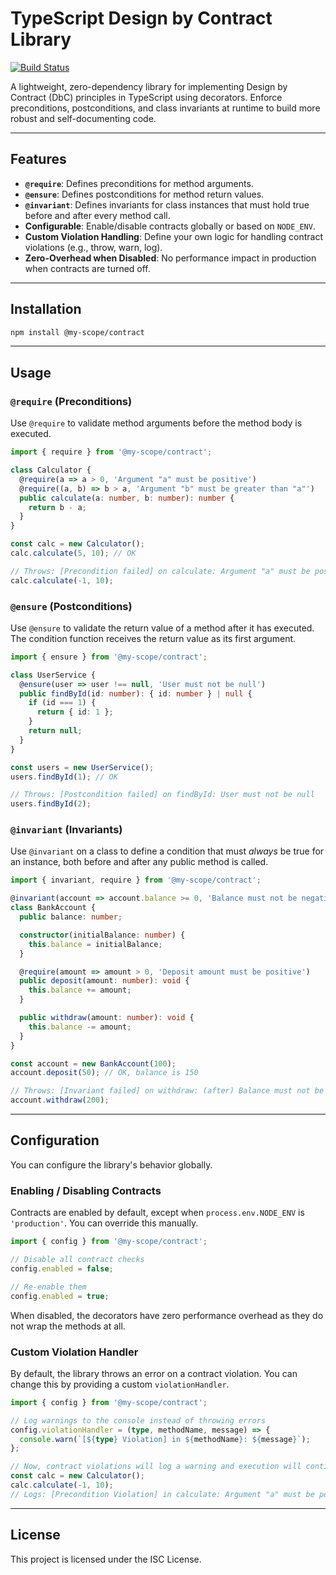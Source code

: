 # TypeScript Design by Contract Library

[![Build Status](https://img.shields.io/badge/build-passing-brightgreen)](https://github.com/bl-hori/contract-programming)

A lightweight, zero-dependency library for implementing Design by Contract (DbC) principles in TypeScript using decorators. Enforce preconditions, postconditions, and class invariants at runtime to build more robust and self-documenting code.

---

## Features

-   **`@require`**: Defines preconditions for method arguments.
-   **`@ensure`**: Defines postconditions for method return values.
-   **`@invariant`**: Defines invariants for class instances that must hold true before and after every method call.
-   **Configurable**: Enable/disable contracts globally or based on `NODE_ENV`.
-   **Custom Violation Handling**: Define your own logic for handling contract violations (e.g., throw, warn, log).
-   **Zero-Overhead when Disabled**: No performance impact in production when contracts are turned off.

---

## Installation

```bash
npm install @my-scope/contract
```

---

## Usage

### `@require` (Preconditions)

Use `@require` to validate method arguments before the method body is executed.

```typescript
import { require } from '@my-scope/contract';

class Calculator {
  @require(a => a > 0, 'Argument "a" must be positive')
  @require((a, b) => b > a, 'Argument "b" must be greater than "a"')
  public calculate(a: number, b: number): number {
    return b - a;
  }
}

const calc = new Calculator();
calc.calculate(5, 10); // OK

// Throws: [Precondition failed] on calculate: Argument "a" must be positive
calc.calculate(-1, 10);
```

### `@ensure` (Postconditions)

Use `@ensure` to validate the return value of a method after it has executed. The condition function receives the return value as its first argument.

```typescript
import { ensure } from '@my-scope/contract';

class UserService {
  @ensure(user => user !== null, 'User must not be null')
  public findById(id: number): { id: number } | null {
    if (id === 1) {
      return { id: 1 };
    }
    return null;
  }
}

const users = new UserService();
users.findById(1); // OK

// Throws: [Postcondition failed] on findById: User must not be null
users.findById(2);
```

### `@invariant` (Invariants)

Use `@invariant` on a class to define a condition that must *always* be true for an instance, both before and after any public method is called.

```typescript
import { invariant, require } from '@my-scope/contract';

@invariant(account => account.balance >= 0, 'Balance must not be negative')
class BankAccount {
  public balance: number;

  constructor(initialBalance: number) {
    this.balance = initialBalance;
  }

  @require(amount => amount > 0, 'Deposit amount must be positive')
  public deposit(amount: number): void {
    this.balance += amount;
  }

  public withdraw(amount: number): void {
    this.balance -= amount;
  }
}

const account = new BankAccount(100);
account.deposit(50); // OK, balance is 150

// Throws: [Invariant failed] on withdraw: (after) Balance must not be negative
account.withdraw(200);
```

---

## Configuration

You can configure the library's behavior globally.

### Enabling / Disabling Contracts

Contracts are enabled by default, except when `process.env.NODE_ENV` is `'production'`. You can override this manually.

```typescript
import { config } from '@my-scope/contract';

// Disable all contract checks
config.enabled = false;

// Re-enable them
config.enabled = true;
```

When disabled, the decorators have zero performance overhead as they do not wrap the methods at all.

### Custom Violation Handler

By default, the library throws an error on a contract violation. You can change this by providing a custom `violationHandler`.

```typescript
import { config } from '@my-scope/contract';

// Log warnings to the console instead of throwing errors
config.violationHandler = (type, methodName, message) => {
  console.warn(`[${type} Violation] in ${methodName}: ${message}`);
};

// Now, contract violations will log a warning and execution will continue.
const calc = new Calculator();
calc.calculate(-1, 10);
// Logs: [Precondition Violation] in calculate: Argument "a" must be positive
```

---

## License

This project is licensed under the ISC License.
